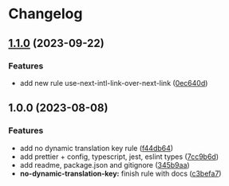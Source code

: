 # Changelog

## [1.1.0](https://github.com/csi-lk/eslint-plugin-next-intl/compare/v1.0.0...v1.1.0) (2023-09-22)


### Features

* add new rule use-next-intl-link-over-next-link ([0ec640d](https://github.com/csi-lk/eslint-plugin-next-intl/commit/0ec640d48f8ca136b3f9146a5e8deffa9c9a9b99))

## 1.0.0 (2023-08-08)


### Features

* add no dynamic translation key rule ([f44db64](https://github.com/csi-lk/eslint-plugin-next-intl/commit/f44db647261362dbbfc790b1f2a0ddeedc0775ea))
* add prettier + config, typescript, jest, eslint types ([7cc9b6d](https://github.com/csi-lk/eslint-plugin-next-intl/commit/7cc9b6dee768c8e913434dcece4c0b0b9e7efbb3))
* add readme, package.json and gitignore ([345b9aa](https://github.com/csi-lk/eslint-plugin-next-intl/commit/345b9aa0dc49aad3b8f248fb9c81af915645e54f))
* **no-dynamic-translation-key:** finish rule with docs ([c3befa7](https://github.com/csi-lk/eslint-plugin-next-intl/commit/c3befa7cf26ba206ce13c88b277d2799decbd245))
